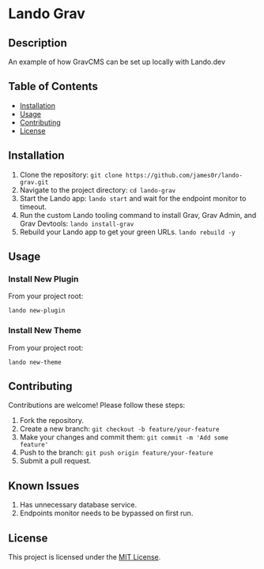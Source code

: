 # Lando Grav

## Description
An example of how GravCMS can be set up locally with Lando.dev

## Table of Contents
- [Installation](#installation)
- [Usage](#usage)
- [Contributing](#contributing)
- [License](#license)

## Installation
1. Clone the repository: `git clone https://github.com/james0r/lando-grav.git`
2. Navigate to the project directory: `cd lando-grav`
3. Start the Lando app: `lando start` and wait for the endpoint monitor to timeout.
4. Run the custom Lando tooling command to install Grav, Grav Admin, and Grav Devtools: `lando install-grav`
5. Rebuild your Lando app to get your green URLs. `lando rebuild -y`

## Usage

### Install New Plugin
From your project root:
```
lando new-plugin
```

### Install New Theme
From your project root:
```
lando new-theme
```

## Contributing
Contributions are welcome! Please follow these steps:
1. Fork the repository.
2. Create a new branch: `git checkout -b feature/your-feature`
3. Make your changes and commit them: `git commit -m 'Add some feature'`
4. Push to the branch: `git push origin feature/your-feature`
5. Submit a pull request.

## Known Issues
1. Has unnecessary database service.
2. Endpoints monitor needs to be bypassed on first run.

## License
This project is licensed under the [MIT License](LICENSE).